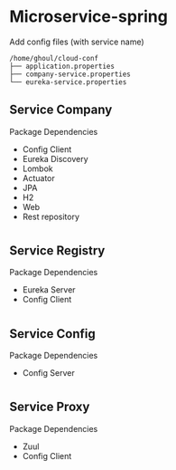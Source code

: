 # Microservice-spring

Add config files (with service name)
```
/home/ghoul/cloud-conf
├── application.properties
├── company-service.properties
└── eureka-service.properties
```
## Service Company
Package Dependencies
 - Config Client
 - Eureka Discovery
 - Lombok
 - Actuator
 - JPA
 - H2
 - Web
 - Rest repository
#

 ## Service Registry
Package Dependencies
 - Eureka Server
 - Config Client
  
#
 ## Service Config
Package Dependencies
 - Config Server
 #

 ## Service Proxy
Package Dependencies
 - Zuul
 - Config Client